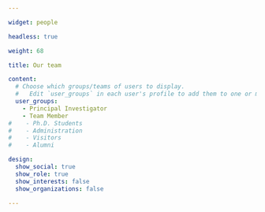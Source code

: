 ```yaml
---

widget: people

headless: true

weight: 68

title: Our team 

content:
  # Choose which groups/teams of users to display.
  #   Edit `user_groups` in each user's profile to add them to one or more of these groups.
  user_groups:
    - Principal Investigator
    - Team Member
#    - Ph.D. Students
#    - Administration
#    - Visitors
#    - Alumni

design:
  show_social: true
  show_role: true
  show_interests: false
  show_organizations: false

---
```

